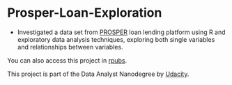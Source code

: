 # Prosper-Loan-Exploration

* Investigated a data set from [PROSPER](https://www.prosper.com/) loan lending platform using R and exploratory data analysis techniques, exploring both single variables and relationships between variables.

You can also access this project in [rpubs](http://rpubs.com/NTavou/ProsperLoanExploration?lipi=urn%3Ali%3Apage%3Ad_flagship3_profile_view_base%3Bz4R86PimQ8i5pYzZ%2B8HlYQ%3D%3D).

This project is part of the Data Analyst Nanodegree by [Udacity](https://www.udacity.com/).
